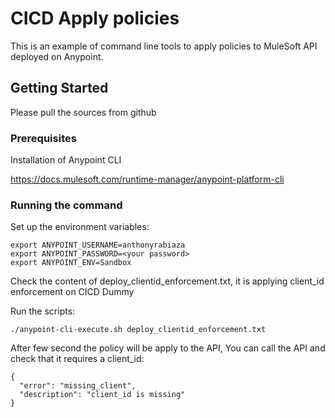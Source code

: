 # CICD Apply policies

This is an example of command line tools to apply policies to MuleSoft API deployed on Anypoint.

## Getting Started

Please pull the sources from github

### Prerequisites

Installation of Anypoint CLI

https://docs.mulesoft.com/runtime-manager/anypoint-platform-cli

### Running the command

Set up the environment variables:
```
export ANYPOINT_USERNAME=anthonyrabiaza
export ANYPOINT_PASSWORD=<your password>
export ANYPOINT_ENV=Sandbox
```
Check the content of deploy_clientid_enforcement.txt, it is applying client_id enforcement on CICD Dummy

Run the scripts:
```
./anypoint-cli-execute.sh deploy_clientid_enforcement.txt
```

After few second the policy will be apply to the API, You can call the API and check that it requires a client_id:
```
{
  "error": "missing_client",
  "description": "client_id is missing"
}
```